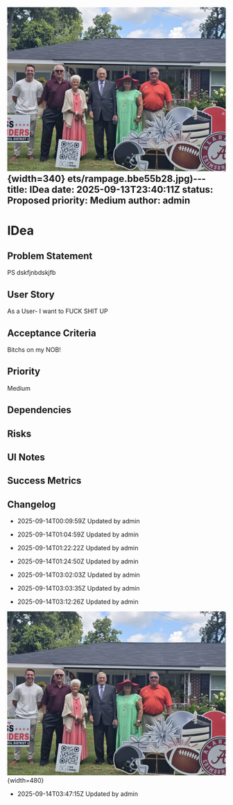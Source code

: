 ![image](assets/rampage.bbe55b28.jpg){width=340}
ets/rampage.bbe55b28.jpg)---
title: IDea
date: 2025-09-13T23:40:11Z
status: Proposed
priority: Medium
author: admin
---

# IDea

## Problem Statement
PS dskfjnbdskjfb

## User Story
As a User- I want to FUCK SHIT UP

## Acceptance Criteria
Bitchs on my NOB!

## Priority
Medium

## Dependencies


## Risks


## UI Notes


## Success Metrics


## Changelog
- 2025-09-14T00:09:59Z Updated by admin

- 2025-09-14T01:04:59Z Updated by admin

- 2025-09-14T01:22:22Z Updated by admin

- 2025-09-14T01:24:50Z Updated by admin

- 2025-09-14T03:02:03Z Updated by admin

- 2025-09-14T03:03:35Z Updated by admin

- 2025-09-14T03:12:26Z Updated by admin

![image](assets/rampage.bbe55b28.jpg){width=480}

- 2025-09-14T03:47:15Z Updated by admin
